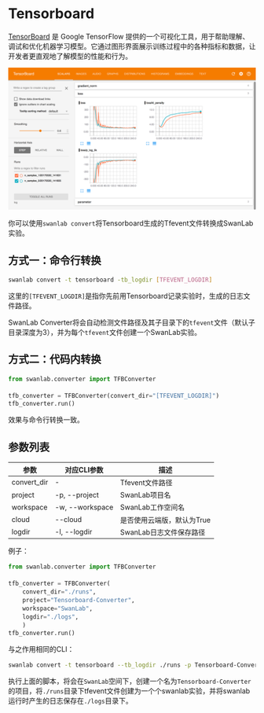 # Tensorboard

[TensorBoard](https://github.com/tensorflow/tensorboard) 是 Google TensorFlow 提供的一个可视化工具，用于帮助理解、调试和优化机器学习模型。它通过图形界面展示训练过程中的各种指标和数据，让开发者更直观地了解模型的性能和行为。

![TensorBoard](/assets/ig-tensorboard.png)

你可以使用`swanlab convert`将Tensorboard生成的Tfevent文件转换成SwanLab实验。

## 方式一：命令行转换

```bash
swanlab convert -t tensorboard -tb_logdir [TFEVENT_LOGDIR]
```

这里的`[TFEVENT_LOGDIR]`是指你先前用Tensorboard记录实验时，生成的日志文件路径。

SwanLab Converter将会自动检测文件路径及其子目录下的`tfevent`文件（默认子目录深度为3），并为每个`tfevent`文件创建一个SwanLab实验。

## 方式二：代码内转换

```python
from swanlab.converter import TFBConverter

tfb_converter = TFBConverter(convert_dir="[TFEVENT_LOGDIR]")
tfb_converter.run()
```

效果与命令行转换一致。

## 参数列表

| 参数 | 对应CLI参数       | 描述                  | 
| ---- | ---------- | --------------------- | 
| convert_dir    | -      | Tfevent文件路径       | 
| project    | -p, --project      | SwanLab项目名       |
| workspace  | -w, --workspace      | SwanLab工作空间名 |
| cloud    | --cloud      | 是否使用云端版，默认为True       | 
| logdir    | -l, --logdir      | SwanLab日志文件保存路径       | 

例子：

```python
from swanlab.converter import TFBConverter

tfb_converter = TFBConverter(
    convert_dir="./runs",
    project="Tensorboard-Converter",
    workspace="SwanLab",
    logdir="./logs",
    )
tfb_converter.run()
```

与之作用相同的CLI：
```bash
swanlab convert -t tensorboard --tb_logdir ./runs -p Tensorboard-Converter -w SwanLab -l ./logs
```

执行上面的脚本，将会在`SwanLab`空间下，创建一个名为`Tensorboard-Converter`的项目，将`./runs`目录下tfevent文件创建为一个个swanlab实验，并将swanlab运行时产生的日志保存在`./logs`目录下。